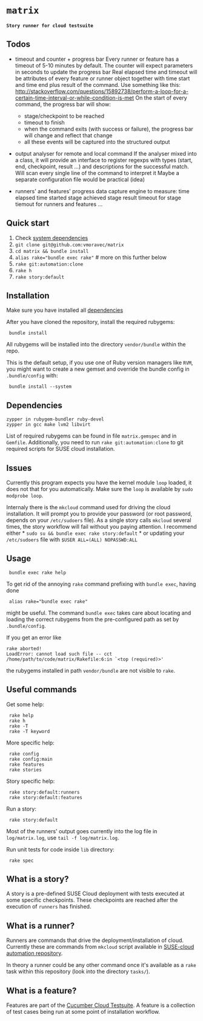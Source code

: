 # `matrix`

__`Story runner for cloud testsuite`__

## Todos

* timeout and counter + progress bar
  Every runner or feature has a timeout of 5-10 minutes by default. 
  The counter will expect parameters in seconds to update the progress bar
  Real elapsed time and timeout will be attributes of every feature or runner object
  together with time start and time end plus result of the command.
  Use something like this: http://stackoverflow.com/questions/15892738/perform-a-loop-for-a-certain-time-interval-or-while-condition-is-met
  On the start of every command, the progress bar will show:
    - stage/checkpoint to be reached
    - timeout to finish
    - when the command exits (with success or failure), the progress bar will change and reflect that change
    - all these events will be captured into the structured output

* output analyser for remote and local command
  If the analyser mixed into a class, it will provide an interface
  to register regexps with types (start, end, checkpoint, result ...) and descriptions for the successful match.
  Will scan every single line of the command to interpret it
  Maybe a separate configuration file would be practical (idea)

* runners' and features' progress data capture engine to measure:
  time elapsed
  time started
  stage achieved
  stage result
  timeout for stage
  tiemout for runners and features
  ...



## Quick start

  1.  Check [system dependencies](#dependencies)
  2.  `git clone git@github.com:vmoravec/matrix`
  3.  `cd matrix && bundle install`
  4.  `alias rake="bundle exec rake"` # more on this further below
  5.  `rake git:automation:clone`
  6.  `rake h`
  7.  `rake story:default`

## Installation

  Make sure you have installed all [dependencies](#dependencies)

  After you have cloned the repository, install the required rubygems:

     bundle install

  All rubygems will be installed into the directory `vendor/bundle` within the repo.

  This is the default setup, if you use one of Ruby version managers like `RVM`,
  you might want to create a new gemset and override the bundle config
  in `.bundle/config` with:

     bundle install --system


## Dependencies

    zypper in rubygem-bundler ruby-devel
    zypper in gcc make lvm2 libvirt

  List of required rubygems can be found in file `matrix.gemspec` and in `Gemfile`.
  Additionally, you need to run `rake git:automation:clone` to git required scripts
  for SUSE cloud installation.


## Issues

  Currently this program expects you have the kernel module `loop` loaded, it does
  not that for you automatically. Make sure the `loop` is available by `sudo modprobe loop`.

  Internaly there is the `mkcloud` command used for driving the cloud installation. It 
  will prompt you to provide your password (or root password, depends on your `/etc/sudoers` file).
  As a single story calls `mkcloud` several times, the story workflow will fail
  without you paying attention. I recommend either
    * `sudo su && bundle exec rake story:default`
    * or updating your `/etc/sudoers` file with `$USER ALL=(ALL) NOPASSWD:ALL`


## Usage

     bundle exec rake help

  To get rid of the annoying `rake` command prefixing with `bundle exec`, having done

     alias rake="bundle exec rake"

  might be useful. The command `bundle exec` takes care about locating and loading
  the correct rubygems from the pre-configured path as set by `.bundle/config`.

  If you get an error like

    rake aborted!
    LoadError: cannot load such file -- cct
    /home/path/to/code/matrix/Rakefile:6:in `<top (required)>'

  the rubygems installed in path `vendor/bundle` are not visible to `rake`.

## Useful commands

  Get some help:

     rake help
     rake h
     rake -T
     rake -T keyword

  More specific help:

     rake config
     rake config:main
     rake features
     rake stories

  Story specific help:

     rake story:default:runners
     rake story:default:features

  Run a story:

     rake story:default

  Most of the runners' output goes currently into the log file in `log/matrix.log`, 
  use `tail -f log/matrix.log`. 

  Run unit tests for code inside `lib` directory:

     rake spec

## What is a story?

  A story is a pre-defined SUSE Cloud deployment with tests executed at some
  specific checkpoints. These checkpoints are reached after the execution of `runners`
  has finished.

## What is a runner?

  Runners are commands that drive the deployment/installation of cloud.
  Currently these are commands from `mkcloud` script available in 
  [SUSE-cloud automation repository](https://github.com/SUSE-Cloud/automation/blob/master/scripts/mkcloud).

  In theory a runner could be any other command once it's available as a `rake` task within
  this repository (look into the directory `tasks/`).

## What is a feature?

  Features are part of the [Cucumber Cloud Testsuite](https://github.com/suse-cloud/cct/).
  A feature is a collection of test cases being run at some point of installation workflow.



